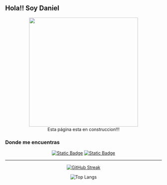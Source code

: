 ## Hola!! Soy Daniel

<div id="header" align="center">
 <img src="https://media.giphy.com/media/v1.Y2lkPTc5MGI3NjExZXZ5cjM1NzcybWpib3FrYW5vaHJ3emR4b2RoOHd1ZTZ3bWQ2NHg1biZlcD12MV9pbnRlcm5hbF9naWZfYnlfaWQmY3Q9Zw/dNgK7Ws7y176U/giphy.gif" width="350"/>
</div>

<div align="center">
 Esta página esta en construccion!!!
</div>

### Donde me encuentras

<div align="center">
<a href="https://apfrontrefchke.web.app/" target="_blank"><img alt="Static Badge" src="https://img.shields.io/badge/Portfolio-e2cfb8?style=for-the-badge"></a>
 
<a href="https://www.linkedin.com/in/danielrefchke/" target="_blank">
 <img alt="Static Badge" src="https://img.shields.io/badge/linkedin-e2cfb8?style=for-the-badge&logo=linkedin&logoColor=202020">
</a>
</div>

***

<div align="center">

  [![GitHub Streak](http://github-readme-streak-stats.herokuapp.com?user=danielrefchke&theme=dark&border_radius=5&locale=es)](https://git.io/streak-stats)


  ![Top Langs](https://github-readme-stats.vercel.app/api/top-langs/?username=danielrefchke&hide_progress=true&locale=es&theme=dark)

</div>
